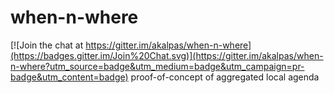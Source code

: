 # when-n-where

[![Join the chat at https://gitter.im/akalpas/when-n-where](https://badges.gitter.im/Join%20Chat.svg)](https://gitter.im/akalpas/when-n-where?utm_source=badge&utm_medium=badge&utm_campaign=pr-badge&utm_content=badge)
proof-of-concept of aggregated local agenda

